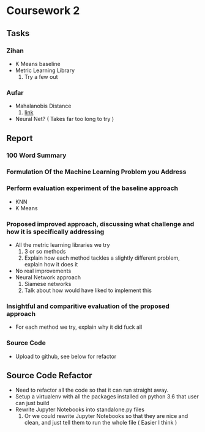 # Coursework 2

## Tasks

### Zihan

* K Means baseline
* Metric Learning Library
    1. Try a few out

### Aufar

* Mahalanobis Distance
    1. [link](https://stackoverflow.com/questions/34643548/how-to-use-mahalanobis-distance-in-sklearn-distancemetrics)
* Neural Net? ( Takes far too long to try )

## Report

### 100 Word Summary

### Formulation Of the Machine Learning Problem you Address

### Perform evaluation experiment of the baseline approach

* KNN
* K Means

### Proposed improved approach, discussing what challenge and how it is specifically addressing

* All the metric learning libraries we try
    1. 3 or so methods
    2. Explain how each method tackles a slightly different problem, explain how it does it
* No real improvements
* Neural Network approach
    1. Siamese networks
    2. Talk about how would have liked to implement this

### Insightful and comparitive evaluation of the proposed approach

* For each method we try, explain why it did fuck all

### Source Code

* Upload to github, see below for refactor

## Source Code Refactor

* Need to refactor all the code so that it can run straight away.
* Setup a virtualenv with all the packages installed on python 3.6 that user can just build
* Rewrite Jupyter Notebooks into standalone.py files
    1. Or we could rewrite Jupyter Notebooks so that they are nice and clean, and just tell them to run the whole file ( Easier I think )